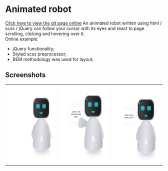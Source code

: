 # Animated robot
<a href="https://viktorcoi.github.io/animated-robot/">Click here to view the git page online</a>
An animated robot written using html / scss / jQuery can follow your cursor with its eyes and react to page scrolling, clicking and hovering over it.
<br/>
Online example: 
- jQuery functionality;
- Styled scss preprocessor;
- BEM methodology was used for layout;

## Screenshots
<table width="100" align="center">
    <td align="center">
        <img src="./screenshot_0.png" width="250" height="250" alt="css3"/>
    </td>
    <td align="center">
        <img src="./screenshot_1.png" width="250" height="250" alt="sass">
    </td>
    <td align="center">
        <img src="./screenshot_2.png" width="250" height="250" alt="scss">
    </td>
</table>
